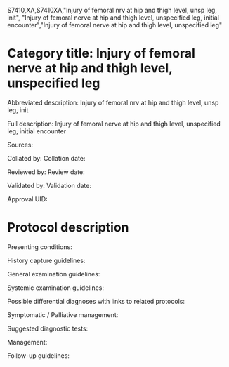S7410,XA,S7410XA,"Injury of femoral nrv at hip and thigh level, unsp leg, init", "Injury of femoral nerve at hip and thigh level, unspecified leg, initial encounter","Injury of femoral nerve at hip and thigh level, unspecified leg"
# Category title: Injury of femoral nerve at hip and thigh level, unspecified leg

Abbreviated description: Injury of femoral nrv at hip and thigh level, unsp leg, init

Full description: Injury of femoral nerve at hip and thigh level, unspecified leg, initial encounter

Sources:

Collated by:
Collation date:

Reviewed by:
Review date:

Validated by:
Validation date:

Approval UID:

# Protocol description

Presenting conditions:

History capture guidelines:

General examination guidelines:

Systemic examination guidelines:

Possible differential diagnoses with links to related protocols:

Symptomatic / Palliative management:

Suggested diagnostic tests:

Management:

Follow-up guidelines:
